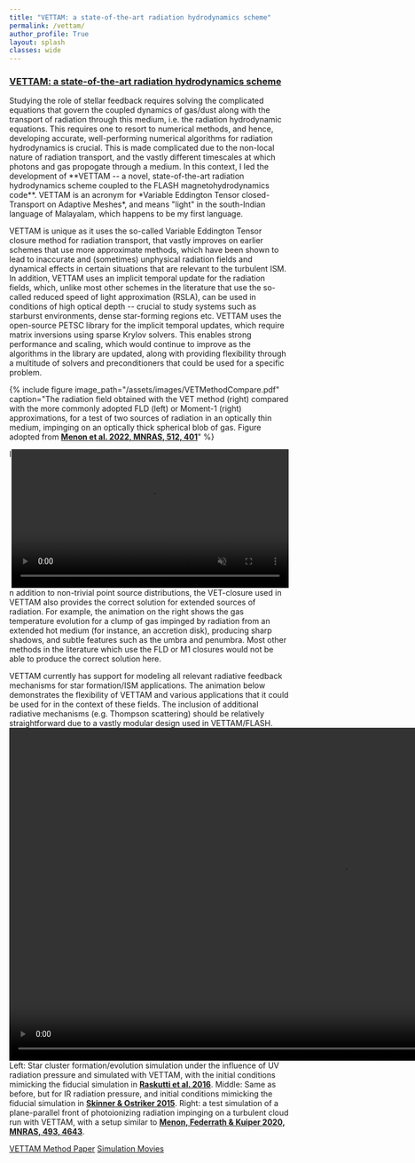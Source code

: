 ```yaml
---
title: "VETTAM: a state-of-the-art radiation hydrodynamics scheme"
permalink: /vettam/
author_profile: True
layout: splash
classes: wide
---
```


<style type="text/css">
    .image-left {
      display: block;
      margin-left: auto;
      margin-right: auto;
      float: right;
    }
</style>

<h3><u>
  VETTAM: a state-of-the-art radiation hydrodynamics scheme
</u> </h3>
Studying the role of stellar feedback requires solving the complicated equations that govern the coupled dynamics of gas/dust along with the transport of radiation through this medium, i.e. the radiation hydrodynamic equations. This requires one to resort to numerical methods, and hence, developing accurate, well-performing numerical algorithms for radiation hydrodynamics is crucial. This is made complicated due to the non-local nature of radiation transport, and the vastly different timescales at which photons and gas propogate through a medium. In this context, I led the development of **VETTAM -- a novel, state-of-the-art radiation hydrodynamics scheme coupled to the FLASH magnetohydrodynamics code**. VETTAM is an acronym for *Variable Eddington Tensor closed-Transport on Adaptive Meshes*, and means "light" in the south-Indian language of Malayalam, which happens to be my first language.

VETTAM is unique as it uses the so-called Variable Eddington Tensor closure method for radiation transport, that vastly improves on earlier schemes that use more approximate methods, which have been shown to lead to inaccurate and (sometimes) unphysical radiation fields and dynamical effects in certain situations that are relevant to the turbulent ISM. In addition, VETTAM uses an implicit temporal update for the radiation fields, which, unlike most other schemes in the literature that use the so-called reduced speed of light approximation (RSLA), can be used in conditions of high optical depth -- crucial to study systems such as starburst environments, dense star-forming regions etc. VETTAM uses the open-source PETSC library for the implicit temporal updates, which require matrix inversions using sparse Krylov solvers. This enables strong performance and scaling, which would continue to improve as the algorithms in the library are updated, along with providing flexibility through a multitude of solvers and preconditioners that could be used for a specific problem. 

{% include figure image_path="/assets/images/VETMethodCompare.pdf" caption="The radiation field obtained with the VET method (right) compared with the more commonly adopted FLD (left) or Moment-1 (right) approximations, for a test of two sources of radiation in an optically thin medium, impinging on an optically thick spherical blob of gas. Figure adopted from [**Menon et al. 2022, MNRAS, 512, 401**](https://ui.adsabs.harvard.edu/abs/2022MNRAS.512..401M/abstract)" %}


<video muted controls width="500" style="float:right;"> <source src="/assets/videos/temp_nSide4.mp4" type="video/mp4"> </video>
  <p> In addition to non-trivial point source distributions, the VET-closure used in VETTAM also provides the correct solution for extended sources of radiation. For example, the animation on the right shows the gas temperature evolution for a clump of gas impinged by radiation from an extended hot medium (for instance, an accretion disk), producing sharp shadows, and subtle features such as the umbra and penumbra. Most other methods in the literature which use the FLD or M1 closures would not be able to produce the correct solution here. </p>

VETTAM currently has support for modeling all relevant radiative feedback mechanisms for star formation/ISM applications. The animation below demonstrates the flexibility of VETTAM and various applications that it could be used for in the context of these fields. The inclusion of additional radiative mechanisms (e.g. Thompson scattering) should be relatively straightforward due to a vastly modular design used in VETTAM/FLASH.
<video muted controls width="1200" controls="controls">
  <source src="/assets/videos/VETTAM_Bands.mp4" type="video/mp4" caption="GaussianPulse" allowfullscreen>
  This video cannot be played.
</video>
Left: Star cluster formation/evolution simulation under the influence of UV radiation pressure and simulated with VETTAM, with the initial conditions mimicking the fiducial simulation in [**Raskutti et al. 2016**](https://ui.adsabs.harvard.edu/abs/2016ApJ...829..130R/abstract). Middle: Same as before, but for IR radiation pressure, and initial conditions mimicking the fiducial simulation in [**Skinner & Ostriker 2015**](https://ui.adsabs.harvard.edu/abs/2015ApJ...809..187S/abstract). Right: a test simulation of a plane-parallel front of photoionizing radiation impinging on a turbulent cloud run with VETTAM, with a setup similar to [**Menon, Federrath & Kuiper 2020, MNRAS, 493, 4643**](https://ui.adsabs.harvard.edu/abs/2020MNRAS.493.4643M/abstract).

<a href="https://ui.adsabs.harvard.edu/abs/2022MNRAS.512..401M/abstract" class="btn btn--primary">VETTAM Method Paper</a> <a href="/vettam_movies" class="btn btn--primary">Simulation Movies</a>  
